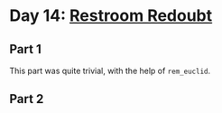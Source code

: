 # Day 14: [Restroom Redoubt](https://adventofcode.com/2024/day/14)

## Part 1

This part was quite trivial, with the help of `rem_euclid`.

## Part 2

